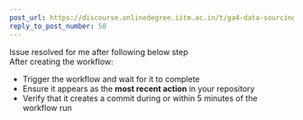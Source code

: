 ```yaml
---
post_url: https://discourse.onlinedegree.iitm.ac.in/t/ga4-data-sourcing-discussion-thread-tds-jan-2025/165959/63
reply_to_post_number: 58
---
```

Issue resolved for me after following below step  
After creating the workflow:

* Trigger the workflow and wait for it to complete
* Ensure it appears as the **most recent action** in your repository
* Verify that it creates a commit during or within 5 minutes of the workflow run
